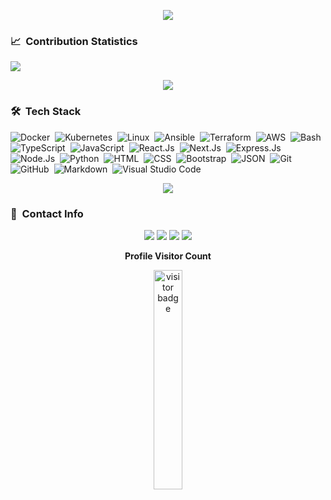 <!-- <p align="center"><img src="animation.gif" width="35%"></p> -->
<!--
<p align="center">
<img src="https://readme-typing-svg.herokuapp.com?font=Architects+Daughter&center=true&vCenter=true&duration=3000&color=%2338C2FF&size=40&height=200&width=800&lines=Heyyy!+I'm+De-marauder+%3C3;Software+Engineer;DevOps+Engineer;freelancer;Welcome+to+my+profile+!">
</p>
-->
<!-- "https://readme-typing-svg.herokuapp.com?font=Architects+Daughter&center=true&vCenter=true&duration=3000&color=%2338C2FF&size=40&height=200&width=800&lines=Heyyy!+I'm+De'marauder+%3C3;Full stack+developer;freelancer;Welcome+to+my+profile+!" -->
<p  align="center">
<img src="https://user-images.githubusercontent.com/73097560/115834477-dbab4500-a447-11eb-908a-139a6edaec5c.gif">             
<br>

### 📈 &nbsp;Contribution Statistics

<!-- <br >
<p align="left">
 <img width="49.5%" src="https://github-readme-stats.vercel.app/api?username=de-marauder&show_icons=true&theme=blueberry&hide_border=true" />
 <img width="49.5%" src="https://github-readme-streak-stats.herokuapp.com/?user=de-marauder&theme=blueberry&hide_border=true" />
</p>
<br> -->

<img src="https://github-readme-stats.vercel.app/api/top-langs?username=de-marauder&layout=compact"/>

<p  align="center">
<img src="https://user-images.githubusercontent.com/73097560/115834477-dbab4500-a447-11eb-908a-139a6edaec5c.gif">             
<br>

### 🛠 &nbsp;Tech Stack

![Docker](https://img.shields.io/badge/-Docker-05122A?style=flat&logo=docker)&nbsp;
![Kubernetes](https://img.shields.io/badge/-Kubernetes-05122A?style=flat&logo=kubernetes)&nbsp;
![Linux](https://img.shields.io/badge/-Linux-05122A?style=flat&logo=linux)&nbsp;
![Ansible](https://img.shields.io/badge/-Ansible-05122A?style=flat&logo=ansible)&nbsp;
![Terraform](https://img.shields.io/badge/-Terraform-05122A?style=flat&logo=terraform)&nbsp;
![AWS](https://img.shields.io/badge/-AWS-05122A?style=flat&logo=aws)&nbsp;
![Bash](https://img.shields.io/badge/-Bash-05122A?style=flat&logo=bash)&nbsp;
![TypeScript](https://img.shields.io/badge/-TypeScript-05122A?style=flat&logo=typescript)&nbsp;
![JavaScript](https://img.shields.io/badge/-JavaScript-05122A?style=flat&logo=javascript)&nbsp;
![React.Js](https://img.shields.io/badge/-React.Js-05122A?style=flat&logo=react)&nbsp;
![Next.Js](https://img.shields.io/badge/-Next.Js-05122A?style=flat&logo=next.js)&nbsp;
![Express.Js](https://img.shields.io/badge/-Express.Js-05122A?style=flat&logo=express)&nbsp;
![Node.Js](https://img.shields.io/badge/-Node.Js-05122A?style=flat&logo=node.js)&nbsp;
![Python](https://img.shields.io/badge/-Python-05122A?style=flat&logo=python)&nbsp;
![HTML](https://img.shields.io/badge/-HTML-05122A?style=flat&logo=HTML5)&nbsp;
![CSS](https://img.shields.io/badge/-CSS-05122A?style=flat&logo=CSS3&logoColor=1572B6)&nbsp;
![Bootstrap](https://img.shields.io/badge/-Bootstrap-05122A?style=flat&logo=bootstrap&logoColor=563D7C)&nbsp;
![JSON](https://img.shields.io/badge/-JSON-05122A?style=flat&logo=json&logoColor=000000)&nbsp;
![Git](https://img.shields.io/badge/-Git-05122A?style=flat&logo=git)&nbsp;
![GitHub](https://img.shields.io/badge/-GitHub-05122A?style=flat&logo=github)&nbsp;
![Markdown](https://img.shields.io/badge/-Markdown-05122A?style=flat&logo=markdown)&nbsp;
![Visual Studio Code](https://img.shields.io/badge/-Visual%20Studio%20Code-05122A?style=flat&logo=visual-studio-code&logoColor=007ACC)&nbsp;
<!-- ![Flask](https://img.shields.io/badge/-Flask-05122A?style=flat&logo=flask)&nbsp; -->
<!-- ![PostgreSQL](https://img.shields.io/badge/-PostgreSQL-05122A?style=flat&logo=postgresql&logoColor=336791)&nbsp; -->
<!-- ![MySQL](https://img.shields.io/badge/-MySQL-05122A?style=flat&logo=mysql&logoColor=4479A1)&nbsp; -->

<p  align="center">
<img src="https://user-images.githubusercontent.com/73097560/115834477-dbab4500-a447-11eb-908a-139a6edaec5c.gif">             
<br>

### :link: &nbsp;Contact Info

<p align="center">
<a href="https://de-marauder.vercel.app"><img src="https://img.shields.io/badge/-website-3423A6?style=for-the-badge&logo=Google-Chrome&logoColor=white"/></a>
<a href="https://www.linkedin.com/in/obiajulu-ezike/"><img src="https://img.shields.io/badge/-Linkedin-3423A6?style=for-the-badge&logo=Linkedin&logoColor=blue"/></a>
<a href="https://github.com/de-marauder"><img src="https://img.shields.io/badge/-Github-3423A6?style=for-the-badge&logo=Github&logoColor=black"/></a>
<a href="https://www.fiverr.com/share/2ymygX"><img src="https://img.shields.io/badge/-Fiverr-3423A6?style=for-the-badge&logo=fiverr&logoColor=white"/></a>

</p>

<p align="center">
  <b>Profile Visitor Count</b>
<!--   <img src="Hi.gif" width="30px"> -->
</p>
<p align="center"><img src="https://profile-counter.glitch.me/%7Bde-marauder%7D/count.svg" alt="visitor badge" width="30%"></p>
